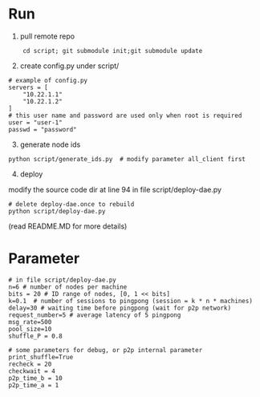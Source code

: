 # Run


1. pull remote repo
```
    cd script; git submodule init;git submodule update
```
2. create config.py under script/
```
# example of config.py
servers = [
    "10.22.1.1"
    "10.22.1.2"
]
# this user name and password are used only when root is required
user = "user-1"
passwd = "password"
```

3. generate node ids
```
python script/generate_ids.py  # modify parameter all_client first
```

4. deploy

modify the source code dir at line 94 in file script/deploy-dae.py
```
# delete deploy-dae.once to rebuild
python script/deploy-dae.py
```

(read README.MD for more details)


# Parameter
```
# in file script/deploy-dae.py
n=6 # number of nodes per machine
bits = 20 # ID range of nodes, [0, 1 << bits]
k=0.1  # number of sessions to pingpong (session = k * n * machines)
delay=30 # waiting time before pingpong (wait for p2p network)
request_number=5 # average latency of 5 pingpong
msg_rate=500 
pool_size=10
shuffle_P = 0.8

# some parameters for debug, or p2p internal parameter
print_shuffle=True
recheck = 20
checkwait = 4
p2p_time_b = 10
p2p_time_a = 1

```
